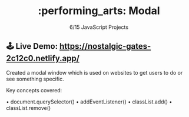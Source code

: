 <h1 align="center">:performing_arts:	Modal</h1>
<p align="center">6/15 JavaScript Projects</p>

## 🕹 Live Demo: https://nostalgic-gates-2c12c0.netlify.app/

Created a modal window which is used on websites to get users to do or see something specific.

Key concepts covered:

• document.querySelector()
• addEventListener()
• classList.add()
• classList.remove()


